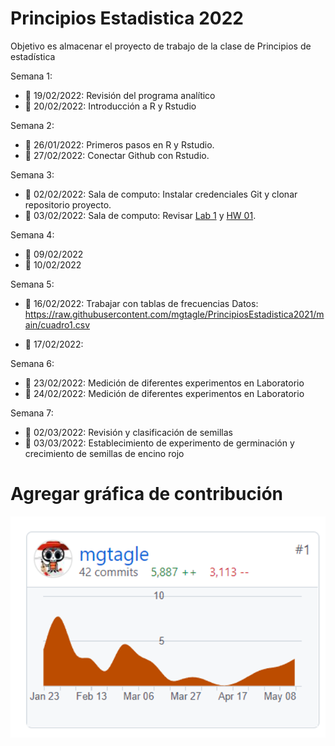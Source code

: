 # Principios Estadistica 2022
Objetivo es almacenar el proyecto de trabajo de la clase de Principios de estadística

Semana 1: 
+ :round_pushpin: 19/02/2022: Revisión del programa analítico
+ :round_pushpin: 20/02/2022: Introducción a R y Rstudio

Semana 2:  
+ :round_pushpin: 26/01/2022: Primeros pasos en R y Rstudio.
+ :round_pushpin: 27/02/2022: Conectar Github con Rstudio.

Semana 3:  
+ :round_pushpin: 02/02/2022: Sala de computo: Instalar credenciales Git y clonar repositorio proyecto.
+ :round_pushpin: 03/02/2022: Sala de computo: Revisar [Lab 1](Laboratorios/Lab_1.R) y [HW 01](Tareas/HW_01.R).

Semana 4:
+ :date: 09/02/2022
+ :date: 10/02/2022


Semana 5:
+ :round_pushpin: 16/02/2022: Trabajar con tablas de frecuencias
Datos: https://raw.githubusercontent.com/mgtagle/PrincipiosEstadistica2021/main/cuadro1.csv

+ :round_pushpin: 17/02/2022:

Semana 6:
+ :round_pushpin: 23/02/2022: Medición de diferentes experimentos en Laboratorio
+ :round_pushpin: 24/02/2022: Medición de diferentes experimentos en Laboratorio

Semana 7:
+ :round_pushpin: 02/03/2022: Revisión y clasificación de semillas
+ :round_pushpin: 03/03/2022: Establecimiento de experimento de germinación y crecimiento de semillas de encino rojo


# Agregar gráfica de contribución

![Contribución al repositorio](Clases/Contr1.png)

